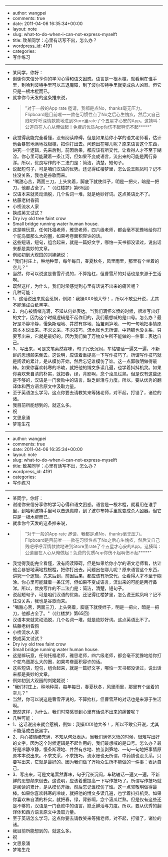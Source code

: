 - --
- author: wangpei
- comments: true
- date: 2011-04-06 16:35:34+00:00
- layout: note
- slug: what-to-do-when-i-can-not-express-myselft
- title: 致某同学：心里有话写不出，怎么办？
- wordpress_id: 4191
- categories:
- 写作练习
- --
- 某同学，你好：
- 谢谢你来信分享你的学习心得和语文困惑。语言是一根木棍，就看用在谁手里，到哈利波特手里可以击退魔障，到了波尔布特手里就变成杀人凶器。但它只是一根木棍而已。
- 就拿你今天发的这条推来说，
- <blockquote>"对于一般的App rate 邀请，我都是点No，thanks毫无压力。Flipboard是目前唯一一款在习惯性点了No之后心生愧疚，然后又自己贱吧呼呼深情款款地进到Store里rate了个五星才心安的App。这揍叫：公道自在人心从俺做起！免费的优质App你伤不起啊伤不起*****"</blockquote>
- 我觉得我能完全看懂，没有阅读障碍，但是如果给你小学的语文老师看，估计他会暴怒地满地找根棍，把你打出去。问题出在哪儿呢？原来语言这个东西，讲究一个逻辑，先来后到，前因后果，都应该有所交代，让看得人才不至于糊涂。你心里可能藏着一条江河，但如果不变成语言，流出来的可能是两行鼻涕。所以，优良写作的不二法门是：简洁，清楚，短句子。
- 说起短句子，可是咱们汉语的优势。还记得红楼梦里，怎么说王熙凤吗？记不住没关系，我也是谷歌而来。
- "嘴甜心苦，两面三刀，上头笑着，脚底下就使绊子，明是一把火，暗是一把刀，他都占全了。"（《红楼梦》第65回）
- 汉语本来就灵动洒脱，几个名词一堆，就是绝妙好词。这点英语比不了。
- 枯藤老树昏鸦
- 小桥流水人家
- 换成英文试试？
- Dry ivy old tree faint crow
- Small bridge running water human house.
- 这是嘛玩意，任何托福老师，雅思老师，四六级老师，都会毫不犹豫地给你打个鸵鸟蛋那么大的圈，如果考卷面积容许的话。
- 这些短语，短句，组合起来，就是一篇好文字，哪怕一天书都没读过，说出话来都是美妙的文章。
- 例如初到大观园的刘姥姥说：
- "我们村庄上，种地种菜，每年每日，春夏秋冬，风里雨里，那里有个坐着的空儿？"
- 当然，你可以说这是曹雪芹说的，不算抬杠，但曹雪芹的对话也是来源于生活啊。
- 既然这样，为什么，我们时常感觉到心里有话说不出来的痛苦呢？
- 几种可能：
- 1、这话说出来就会惹祸，例如：我操XXX他大爷！，所以不敢公开说，尤其不能落成白纸黑字。
- 2、内心被情绪充满，不知从何处表达。当我们满怀义愤的时候，很难写出好的文字，因为这个时候逻辑是不起作用的，我们最想喊的是口号。怎么办？最好是冷静冷静，慢条斯理地、井然有序地、抽茧剥笋地、一句一句地把事情原原本本说出来。不求文采，不求技巧，流水账也无所谓，中药铺也没关系，只要写出来，它就是最好的。因为我们做了万物众生所不能做的一件事：表达自己。
- 3、写出来，可是文笔索然寡味，句子冗长沉闷，车轱辘话一遍又一遍，不新鲜的思想颠来倒去。这说明，应该着重提高一下写作技巧了。所谓写作技巧就是阅读的累计，是从模仿开始，然后忘记谁模仿了谁。这一点郭敬明做得最棒。如果你喜欢韩寒的冷峻，就把他的博文多读几遍，也学着抖抖机灵。如果你喜欢朱自清的朴实，就把春，绿，背影啊，念个滚瓜烂熟。但是仅有这些还是不够的，汉语是一门衰败中的语言，缺乏鲜活与力度。所以，要从优秀的翻译体和西方语言原文中汲取力量。
- 至于英语怎么学习，这点你要去请教笑来等猪老师，对不起，打错了，诸位的诸。
- 我目前所能想到的，就这么多。
- 祝
- 文思泉涌
- 梦笔生花
- --
- author: wangpei
- comments: true
- date: 2011-04-06 16:35:34+00:00
- layout: note
- slug: what-to-do-when-i-can-not-express-myselft
- title: 致某同学：心里有话写不出，怎么办？
- wordpress_id: 4191
- categories:
- 写作练习
- --
- 某同学，你好：
- 谢谢你来信分享你的学习心得和语文困惑。语言是一根木棍，就看用在谁手里，到哈利波特手里可以击退魔障，到了波尔布特手里就变成杀人凶器。但它只是一根木棍而已。
- 就拿你今天发的这条推来说，
- <blockquote>"对于一般的App rate 邀请，我都是点No，thanks毫无压力。Flipboard是目前唯一一款在习惯性点了No之后心生愧疚，然后又自己贱吧呼呼深情款款地进到Store里rate了个五星才心安的App。这揍叫：公道自在人心从俺做起！免费的优质App你伤不起啊伤不起*****"</blockquote>
- 我觉得我能完全看懂，没有阅读障碍，但是如果给你小学的语文老师看，估计他会暴怒地满地找根棍，把你打出去。问题出在哪儿呢？原来语言这个东西，讲究一个逻辑，先来后到，前因后果，都应该有所交代，让看得人才不至于糊涂。你心里可能藏着一条江河，但如果不变成语言，流出来的可能是两行鼻涕。所以，优良写作的不二法门是：简洁，清楚，短句子。
- 说起短句子，可是咱们汉语的优势。还记得红楼梦里，怎么说王熙凤吗？记不住没关系，我也是谷歌而来。
- "嘴甜心苦，两面三刀，上头笑着，脚底下就使绊子，明是一把火，暗是一把刀，他都占全了。"（《红楼梦》第65回）
- 汉语本来就灵动洒脱，几个名词一堆，就是绝妙好词。这点英语比不了。
- 枯藤老树昏鸦
- 小桥流水人家
- 换成英文试试？
- Dry ivy old tree faint crow
- Small bridge running water human house.
- 这是嘛玩意，任何托福老师，雅思老师，四六级老师，都会毫不犹豫地给你打个鸵鸟蛋那么大的圈，如果考卷面积容许的话。
- 这些短语，短句，组合起来，就是一篇好文字，哪怕一天书都没读过，说出话来都是美妙的文章。
- 例如初到大观园的刘姥姥说：
- "我们村庄上，种地种菜，每年每日，春夏秋冬，风里雨里，那里有个坐着的空儿？"
- 当然，你可以说这是曹雪芹说的，不算抬杠，但曹雪芹的对话也是来源于生活啊。
- 既然这样，为什么，我们时常感觉到心里有话说不出来的痛苦呢？
- 几种可能：
- 1、这话说出来就会惹祸，例如：我操XXX他大爷！，所以不敢公开说，尤其不能落成白纸黑字。
- 2、内心被情绪充满，不知从何处表达。当我们满怀义愤的时候，很难写出好的文字，因为这个时候逻辑是不起作用的，我们最想喊的是口号。怎么办？最好是冷静冷静，慢条斯理地、井然有序地、抽茧剥笋地、一句一句地把事情原原本本说出来。不求文采，不求技巧，流水账也无所谓，中药铺也没关系，只要写出来，它就是最好的。因为我们做了万物众生所不能做的一件事：表达自己。
- 3、写出来，可是文笔索然寡味，句子冗长沉闷，车轱辘话一遍又一遍，不新鲜的思想颠来倒去。这说明，应该着重提高一下写作技巧了。所谓写作技巧就是阅读的累计，是从模仿开始，然后忘记谁模仿了谁。这一点郭敬明做得最棒。如果你喜欢韩寒的冷峻，就把他的博文多读几遍，也学着抖抖机灵。如果你喜欢朱自清的朴实，就把春，绿，背影啊，念个滚瓜烂熟。但是仅有这些还是不够的，汉语是一门衰败中的语言，缺乏鲜活与力度。所以，要从优秀的翻译体和西方语言原文中汲取力量。
- 至于英语怎么学习，这点你要去请教笑来等猪老师，对不起，打错了，诸位的诸。
- 我目前所能想到的，就这么多。
- 祝
- 文思泉涌
- 梦笔生花
